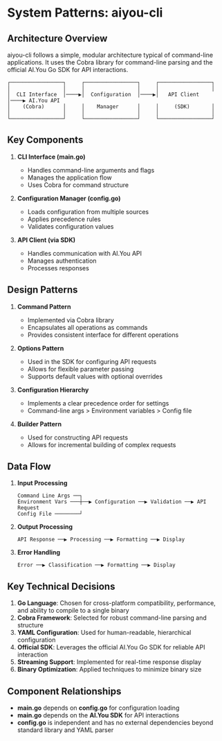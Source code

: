 # System Patterns: aiyou-cli

## Architecture Overview

aiyou-cli follows a simple, modular architecture typical of command-line applications. It uses the Cobra library for command-line parsing and the official AI.You Go SDK for API interactions.

```
┌─────────────────┐     ┌─────────────────┐     ┌─────────────────┐
│                 │     │                 │     │                 │
│  CLI Interface  │────▶│  Configuration  │────▶│   API Client    │────▶ AI.You API
│    (Cobra)      │     │    Manager      │     │     (SDK)       │
│                 │     │                 │     │                 │
└─────────────────┘     └─────────────────┘     └─────────────────┘
```

## Key Components

1. **CLI Interface (main.go)**
   - Handles command-line arguments and flags
   - Manages the application flow
   - Uses Cobra for command structure

2. **Configuration Manager (config.go)**
   - Loads configuration from multiple sources
   - Applies precedence rules
   - Validates configuration values

3. **API Client (via SDK)**
   - Handles communication with AI.You API
   - Manages authentication
   - Processes responses

## Design Patterns

1. **Command Pattern**
   - Implemented via Cobra library
   - Encapsulates all operations as commands
   - Provides consistent interface for different operations

2. **Options Pattern**
   - Used in the SDK for configuring API requests
   - Allows for flexible parameter passing
   - Supports default values with optional overrides

3. **Configuration Hierarchy**
   - Implements a clear precedence order for settings
   - Command-line args > Environment variables > Config file

4. **Builder Pattern**
   - Used for constructing API requests
   - Allows for incremental building of complex requests

## Data Flow

1. **Input Processing**
   ```
   Command Line Args ──┐
   Environment Vars ───┼──▶ Configuration ──▶ Validation ──▶ API Request
   Config File ────────┘
   ```

2. **Output Processing**
   ```
   API Response ──▶ Processing ──▶ Formatting ──▶ Display
   ```

3. **Error Handling**
   ```
   Error ──▶ Classification ──▶ Formatting ──▶ Display
   ```

## Key Technical Decisions

1. **Go Language**: Chosen for cross-platform compatibility, performance, and ability to compile to a single binary
2. **Cobra Framework**: Selected for robust command-line parsing and structure
3. **YAML Configuration**: Used for human-readable, hierarchical configuration
4. **Official SDK**: Leverages the official AI.You Go SDK for reliable API interaction
5. **Streaming Support**: Implemented for real-time response display
6. **Binary Optimization**: Applied techniques to minimize binary size

## Component Relationships

- **main.go** depends on **config.go** for configuration loading
- **main.go** depends on the **AI.You SDK** for API interactions
- **config.go** is independent and has no external dependencies beyond standard library and YAML parser
